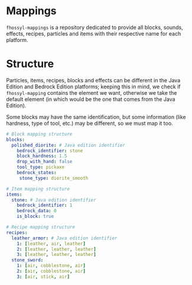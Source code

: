 # Mappings

`fhossyl-mappings` is a repository dedicated to provide all blocks, sounds, effects, recipes, 
particles and items with their respective name for each platform.

# Structure

Particles, items, recipes, blocks and effects can be different in the Java Edition and Bedrock 
Edition platforms; keeping this in mind, we check if `fhossyl-mapping` contains the element we want,
otherwise we take the default element (in which would be the one that comes from the Java Edition).

Some blocks may have the same identification, but some information (like hardness, type of tool, etc.)
may be different, so we must map it too.

```yaml
# Block mapping structure
blocks:
  polished_diorite: # Java edition identifier
    bedrock_identifier: stone
    block_hardness: 1.5
    drop_with_hand: false
    tool_type: pickaxe
    bedrock_states:
     stone_type: diorite_smooth

# Item mapping structure
items:
  stone: # Java edition identifier
    bedrock_identifier: 1
    bedrock_data: 0
    is_block: true

# Recipe mapping structure
recipes:
  leather_armor: # Java edition identifier
    1: [leather, air, leather]
    2: [leather, leather, leather]
    3: [leather, leather, leather]
  stone_sword:
    1: [air, cobblestone, air]
    2: [air, cobblestone, air]
    3: [air, stick, air]
```